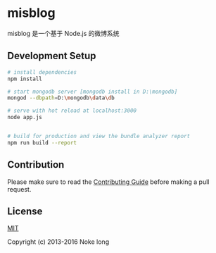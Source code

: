 # misblog
misblog 是一个基于 Node.js 的微博系统
## Development Setup

``` bash
# install dependencies
npm install

# start mongodb server [mongodb install in D:\mongodb]
mongod --dbpath=D:\mongodb\data\db

# serve with hot reload at localhost:3000
node app.js


# build for production and view the bundle analyzer report
npm run build --report
```
## Contribution

Please make sure to read the [Contributing Guide](https://github.com/vuejs/vue/blob/dev/.github/CONTRIBUTING.md) before making a pull request.

## License

[MIT](http://opensource.org/licenses/MIT)

Copyright (c) 2013-2016 Noke long
